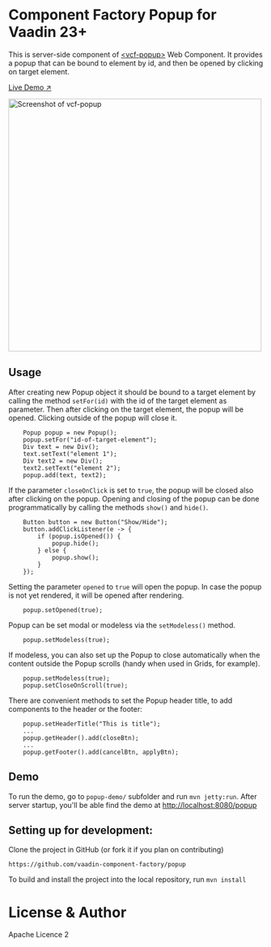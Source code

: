 # Component Factory Popup for Vaadin 23+

This is server-side component of [&lt;vcf-popup&gt;](https://github.com/vaadin-component-factory/vcf-popup) Web Component.
It provides a popup that can be bound to element by id, and then be opened by clicking on target element. 

[Live Demo ↗](https://incubator.app.fi/popup-demo/popup)

<img src="https://raw.githubusercontent.com/vaadin/incubator-popup/master/screenshot.png" width="500" alt="Screenshot of vcf-popup">

## Usage
After creating new Popup object it should be bound to a target element by calling the method
`setFor(id)` with the id of the target element as parameter. Then after clicking on the target element, the popup will be opened. 
Clicking outside of the popup will close it.
 
```
    Popup popup = new Popup();
    popup.setFor("id-of-target-element");
    Div text = new Div();
    text.setText("element 1");
    Div text2 = new Div();
    text2.setText("element 2");
    popup.add(text, text2);
```
If the parameter `closeOnClick` is set to `true`, the popup will be closed also after clicking on the popup.
Opening and closing of the popup can be done programmatically by calling the methods `show()` and `hide()`.
```
    Button button = new Button("Show/Hide");
    button.addClickListener(e -> {
        if (popup.isOpened()) {
            popup.hide();
        } else {
            popup.show();
        }
    });
```  
Setting the parameter `opened` to `true` will open the popup. In case the popup is not yet rendered, it will be opened after rendering.
```
    popup.setOpened(true);
```

Popup can be set modal or modeless via the `setModeless()` method.
```
    popup.setModeless(true);
```

If modeless, you can also set up the Popup to close automatically when the content outside the Popup scrolls (handy when used in Grids, for example).
```
    popup.setModeless(true);
    popup.setCloseOnScroll(true);
```

There are convenient methods to set the Popup header title, to add components to the header or the footer:
```
    popup.setHeaderTitle("This is title");
    ...
    popup.getHeader().add(closeBtn);
    ...
    popup.getFooter().add(cancelBtn, applyBtn);
```

## Demo
To run the demo, go to `popup-demo/` subfolder and run `mvn jetty:run`.
After server startup, you'll be able find the demo at [http://localhost:8080/popup](http://localhost:8080/popup)


## Setting up for development:
Clone the project in GitHub (or fork it if you plan on contributing)
```
https://github.com/vaadin-component-factory/popup
```
To build and install the project into the local repository, run 
```mvn install ```


# License & Author

Apache Licence 2
